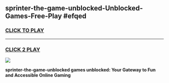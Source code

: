 
## sprinter-the-game-unblocked-Unblocked-Games-Free-Play #efqed
<h3>
<a href="https://us.freeplayer.one?title=sprinter-the-game-unblocked&ref=9M">CLICK TO PLAY</a></h3>
<hr>

<h3>
<a href="https://us.freeplayer.one?title=sprinter-the-game-unblocked&ref=9M">CLICK 2 PLAY</a>
  
</h3>

<a href="https://us.freeplayer.one?title=sprinter-the-game-unblocked&ref=9M"><img src="https://clearcache.store/games.png"></a>


**sprinter-the-game-unblocked games unblocked: Your Gateway to Fun and Accessible Online Gaming**
